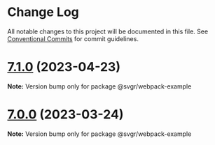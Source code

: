 # Change Log

All notable changes to this project will be documented in this file.
See [Conventional Commits](https://conventionalcommits.org) for commit guidelines.

# [7.1.0](https://github.com/marwan38/svgr/compare/v7.0.0...v7.1.0) (2023-04-23)

**Note:** Version bump only for package @svgr/webpack-example





# [7.0.0](https://github.com/gregberge/svgr/compare/v6.5.1...v7.0.0) (2023-03-24)

**Note:** Version bump only for package @svgr/webpack-example

